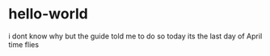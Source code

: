 # hello-world
i dont know why but the guide told me to do so
today its the last day of April
time flies
